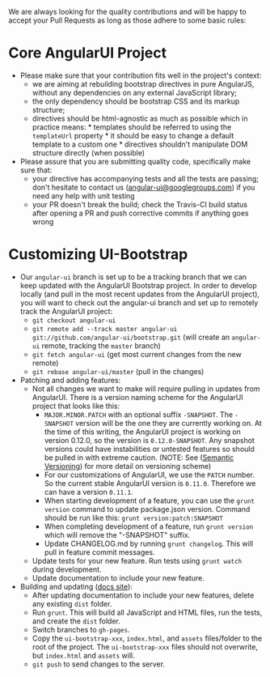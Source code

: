 We are always looking for the quality contributions and will be happy to accept your Pull Requests as long as those adhere to some basic rules:

# Core AngularUI Project

* Please make sure that your contribution fits well in the project's context:
  * we are aiming at rebuilding bootstrap directives in pure AngularJS, without any dependencies on any external JavaScript library;
  * the only dependency should be bootstrap CSS and its markup structure;
  * directives should be html-agnostic as much as possible which in practice means:
        * templates should be referred to using the `templateUrl` property
        * it should be easy to change a default template to a custom one
        * directives shouldn't manipulate DOM structure directly (when possible)
* Please assure that you are submitting quality code, specifically make sure that:
  * your directive has accompanying tests and all the tests are passing; don't hesitate to contact us (angular-ui@googlegroups.com) if you need any help with unit testing
  * your PR doesn't break the build; check the Travis-CI build status after opening a PR and push corrective commits if anything goes wrong

# Customizing UI-Bootstrap

* Our `angular-ui` branch is set up to be a tracking branch that we can keep updated with the AngularUI Bootstrap project. In order to develop locally (and pull in the most
  recent updates from the AngularUI project), you will want to check out the angular-ui branch and set up to remotely track the AngularUI project:
  * `git checkout angular-ui`
  * `git remote add --track master angular-ui git://github.com/angular-ui/bootstrap.git` (will create an `angular-ui` remote, tracking the `master` branch)
  * `git fetch angular-ui` (get most current changes from the new remote)
  * `git rebase angular-ui/master` (pull in the changes)
* Patching and adding features:
  * Not all changes we want to make will require pulling in updates from AngularUI. There is a version naming scheme for the AngularUI project that looks like this:
    * `MAJOR.MINOR.PATCH` with an optional suffix `-SNAPSHOT`. The `-SNAPSHOT` version will be the one they are currently working on. At the time of this writing,
    the AngularUI project is working on version 0.12.0, so the version is `0.12.0-SNAPSHOT`. Any snapshot versions could have instabilities or untested features
    so should be pulled in with extreme caution. (NOTE: See ([Semantic Versioning](http://semver.org/)) for more detail on versioning scheme)
    * For our customizations of AngularUI, we use the `PATCH` number. So the current stable AngularUI version is `0.11.0`. Therefore we can have a version `0.11.1`.
    * When starting development of a feature, you can use the `grunt version` command to update package.json version. Command should be run like this: `grunt version:patch:SNAPSHOT`
    * When completing development of a feature, run `grunt version` which will remove the "-SNAPSHOT" suffix.
    * Update CHANGELOG.md by running `grunt changelog`. This will pull in feature commit messages.
  * Update tests for your new feature. Run tests using `grunt watch` during development.
  * Update documentation to include your new feature.
* Building and updating ([docs site](http://deskfed.github.io/bootstrap)):
  * After updating documentation to include your new features, delete any existing `dist` folder.
  * Run `grunt`. This will build all JavaScript and HTML files, run the tests, and create the `dist` folder.
  * Switch branches to `gh-pages`.
  * Copy the `ui-bootstrap-xxx`, `index.html`, and `assets` files/folder to the root of the project. The `ui-bootstrap-xxx` files should not overwrite, but `index.html` and `assets` will.
  * `git push` to send changes to the server.
